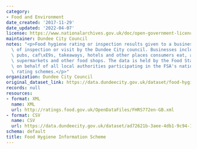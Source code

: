 ```yaml
---
category:
- Food and Environment
date_created: '2017-11-29'
date_updated: '2022-04-07'
license: https://www.nationalarchives.gov.uk/doc/open-government-licence/version/3/
maintainer: Dundee City Council
notes: "<p>Food hygiene rating or inspection results given to a businesses and date\
  \ of inspection or visit by the Dundee City council. Businesses include restaurants,\
  \ pubs, caf\xE9s, takeaways, hotels and other places consumers eat, as well as in\
  \ supermarkets and other food shops. The data is held by the Food Standards Agency\
  \ on behalf of all local authorities participating in the FSA's national food hygiene\
  \ rating schemes.</p>"
organization: Dundee City Council
original_dataset_link: https://data.dundeecity.gov.uk/dataset/food-hygiene-information-scheme
records: null
resources:
- format: XML
  name: XML
  url: http://ratings.food.gov.uk/OpenDataFiles/FHRS772en-GB.xml
- format: CSV
  name: CSV
  url: https://data.dundeecity.gov.uk/dataset/ad72621b-3aee-4db1-9c94-141420379a65/resource/e6e81dec-e5ca-42bf-9f67-f1f71b71a240/download/fhrs.csv
schema: default
title: Food Hygiene Information Scheme
---
```

